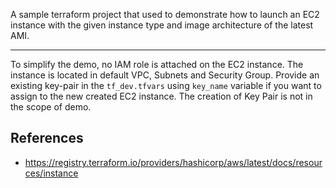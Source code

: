 A sample terraform project that used to demonstrate how to launch an EC2 instance with the given instance type and image architecture of the latest AMI.
___

To simplify the demo, no IAM role is attached on the EC2 instance. The instance is located in default VPC, Subnets and Security Group. Provide an existing key-pair in the `tf_dev.tfvars` using `key_name` variable if you want to assign to the new created EC2 instance. The creation of Key Pair is not in the scope of demo.

## References

- https://registry.terraform.io/providers/hashicorp/aws/latest/docs/resources/instance